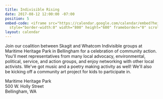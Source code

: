 ```yaml
---
title: Indivisible Rising
date: 2017-08-12 12:00:00 -07:00
position: 5
embed-code: <iframe src="https://calendar.google.com/calendar/embed?height=600&amp;wkst=1&amp;bgcolor=%23FFFFFF&amp;src=indivisibleskagit%40gmail.com&amp;color=%231B887A&amp;ctz=America%2FLos_Angeles"
  style="border-width:0" width="800" height="600" frameborder="0" scrolling="no"></iframe>
layout: calendar
---
```


Join our coalition between Skagit and Whatcom Indivisible groups at Maritime Heritage Park in Bellingham for a celebration of community action. You'll meet representatives from many local advocacy, environmental, political, service, and action groups, and enjoy networking with other local activists. We've got music and a poetry making activity as well! We'll also be kicking off a community art project for kids to participate in.

Maritime Heritage Park\
500 W. Holly Street\
Bellingham, WA